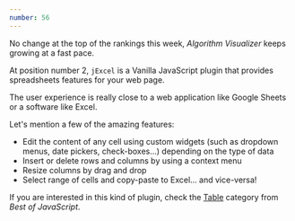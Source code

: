 ```yaml
---
number: 56
---
```


No change at the top of the rankings this week, _Algorithm Visualizer_ keeps growing at a fast pace.

At position number 2, `jExcel` is a Vanilla JavaScript plugin that provides spreadsheets features for your web page.

The user experience is really close to a web application like Google Sheets or a software like Excel.

Let's mention a few of the amazing features:

- Edit the content of any cell using custom widgets (such as dropdown menus, date pickers, check-boxes...) depending on the type of data
- Insert or delete rows and columns by using a context menu
- Resize columns by drag and drop
- Select range of cells and copy-paste to Excel... and vice-versa!

If you are interested in this kind of plugin, check the [Table](https://bestofjs.org/tags/table) category from _Best of JavaScript_.
